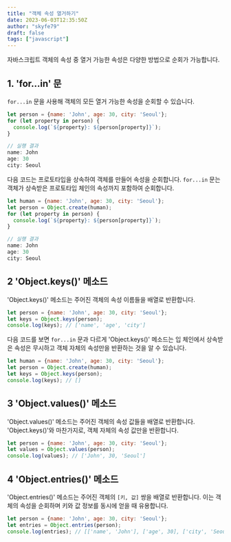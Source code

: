 ```yaml
---
title: "객체 속성 열거하기"
date: 2023-06-03T12:35:50Z
author: "skyfe79"
draft: false
tags: ["javascript"]
---
```



자바스크립트 객체의 속성 중 열거 가능한 속성은 다양한 방법으로 순회가 가능합니다.

## 1. 'for...in' 문

`for...in` 문을 사용해 객체의 모든 열거 가능한 속성을 순회할 수 있습니다.

```javascript
let person = {name: 'John', age: 30, city: 'Seoul'};
for (let property in person) {
  console.log(`${property}: ${person[property]}`);
}

// 실행 결과
name: John
age: 30
city: Seoul
```

다음 코드는 프로토타입을 상속하여 객체를 만들어 속성을 순회합니다.  `for...in` 문는 객체가 상속받은 프로토타입 체인의 속성까지 포함하여 순회합니다.

```js
let human = {name: 'John', age: 30, city: 'Seoul'};
let person = Object.create(human);
for (let property in person) {
  console.log(`${property}: ${person[property]}`);
}

// 실행 결과
name: John
age: 30
city: Seoul
```

## 2 'Object.keys()' 메소드

'Object.keys()' 메소드는 주어진 객체의 속성 이름들을 배열로 반환합니다. 

```javascript
let person = {name: 'John', age: 30, city: 'Seoul'};
let keys = Object.keys(person);
console.log(keys); // ['name', 'age', 'city']
```

다음 코드를 보면 `for...in` 문과 다르게  'Object.keys()' 메소드는 입 체인에서 상속받은 속성은 무시하고 객체 자체의 속성만을 반환하는 것을 알 수 있습니다.

```js
let human = {name: 'John', age: 30, city: 'Seoul'};
let person = Object.create(human);
let keys = Object.keys(person);
console.log(keys); // []
```

## 3 'Object.values()' 메소드

'Object.values()' 메소드는 주어진 객체의 속성 값들을 배열로 반환합니다. 'Object.keys()'와 마찬가지로, 객체 자체의 속성 값만을 반환합니다.

```javascript
let person = {name: 'John', age: 30, city: 'Seoul'};
let values = Object.values(person);
console.log(values); // ['John', 30, 'Seoul']
```

## 4 'Object.entries()' 메소드

'Object.entries()' 메소드는 주어진 객체의 `[키, 값]` 쌍을 배열로 반환합니다. 이는 객체의 속성을 순회하며 키와 값 정보를 동시에 얻을 때 유용합니다.

```javascript
let person = {name: 'John', age: 30, city: 'Seoul'};
let entries = Object.entries(person);
console.log(entries); // [['name', 'John'], ['age', 30], ['city', 'Seoul']]
```

